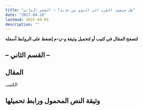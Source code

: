 ```yaml
---
title: "هل سيعود العرب الى النوم من جديد؟ – القسم الثاني"
date: "2017-04-26"
lastmod: 2025-04-05
description: ""
---
```

**لتصفح المقال في كتيب أو لتحميل وثيقة و-ن-م إضغط على الروابط أسفله**

## **– القسم الثاني –**

## المقال

الكتيب

## وثيقة النص المحمول ورابط تحميلها

###
